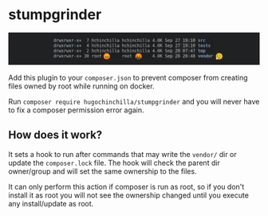# stumpgrinder

![img/ls-example.png](img/ls-example.png)

Add this plugin to your `composer.json` to prevent composer from creating files owned by root while running on docker.

Run `composer require hugochinchilla/stumpgrinder` and you will never have to fix a composer permission error again.

## How does it work?

It sets a hook to run after commands that may write the `vendor/` dir or update the `composer.lock` file.
The hook will check the parent dir owner/group and will set the same ownership to the files.

It can only perform this action if composer is run as root, so if you don't install it as root you will not see
the ownership changed until you execute any install/update as root.

